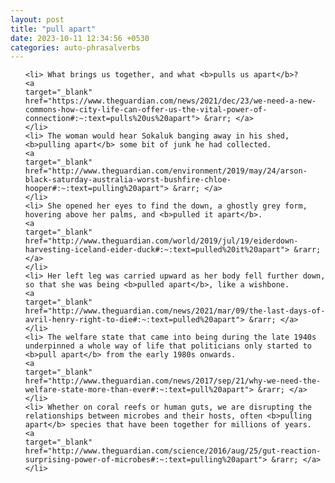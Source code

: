 ```yaml
---
layout: post
title: "pull apart"
date: 2023-10-11 12:34:56 +0530
categories: auto-phrasalverbs
---
```

<ol>

    <li> What brings us together, and what <b>pulls us apart</b>?
    <a 
    target="_blank" 
    href="https://www.theguardian.com/news/2021/dec/23/we-need-a-new-commons-how-city-life-can-offer-us-the-vital-power-of-connection#:~:text=pulls%20us%20apart"> &rarr; </a>
    </li>
    <li> The woman would hear Sokaluk banging away in his shed, <b>pulling apart</b> some bit of junk he had collected.
    <a 
    target="_blank" 
    href="http://www.theguardian.com/environment/2019/may/24/arson-black-saturday-australia-worst-bushfire-chloe-hooper#:~:text=pulling%20apart"> &rarr; </a>
    </li>
    <li> She opened her eyes to find the down, a ghostly grey form, hovering above her palms, and <b>pulled it apart</b>.
    <a 
    target="_blank" 
    href="http://www.theguardian.com/world/2019/jul/19/eiderdown-harvesting-iceland-eider-duck#:~:text=pulled%20it%20apart"> &rarr; </a>
    </li>
    <li> Her left leg was carried upward as her body fell further down, so that she was being <b>pulled apart</b>, like a wishbone.
    <a 
    target="_blank" 
    href="http://www.theguardian.com/news/2021/mar/09/the-last-days-of-avril-henry-right-to-die#:~:text=pulled%20apart"> &rarr; </a>
    </li>
    <li> The welfare state that came into being during the late 1940s underpinned a whole way of life that politicians only started to <b>pull apart</b> from the early 1980s onwards.
    <a 
    target="_blank" 
    href="http://www.theguardian.com/news/2017/sep/21/why-we-need-the-welfare-state-more-than-ever#:~:text=pull%20apart"> &rarr; </a>
    </li>
    <li> Whether on coral reefs or human guts, we are disrupting the relationships between microbes and their hosts, often <b>pulling apart</b> species that have been together for millions of years.
    <a 
    target="_blank" 
    href="http://www.theguardian.com/science/2016/aug/25/gut-reaction-surprising-power-of-microbes#:~:text=pulling%20apart"> &rarr; </a>
    </li>